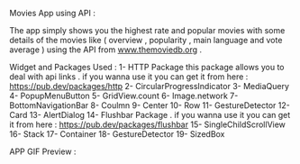Movies App using API :

The app simply shows you the highest rate and popular movies with some details of the movies like ( overview , popularity , main language and vote average ) using the API from www.themoviedb.org .  

Widget and Packages Used : 
1- HTTP Package this package allows you to deal with api links . if you wanna use it you can get it from here : https://pub.dev/packages/http 
2- CircularProgressIndicator
3- MediaQuery
4- PopupMenuButton
5- GridView.count 
6- Image.network 
7- BottomNavigationBar 
8- Coulmn 
9- Center 
10- Row 
11- GestureDetector 
12- Card
13- AlertDialog
14- Flushbar Package . if you wanna use it you can get it from here : https://pub.dev/packages/flushbar
15- SingleChildScrollView
16- Stack
17- Container
18- GestureDetector
19- SizedBox

APP GIF Preview : 
